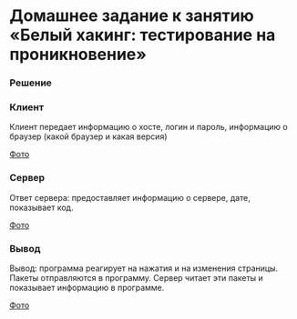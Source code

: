 # Домашнее задание к занятию «Белый хакинг: тестирование на проникновение»

### Решение 
### Клиент
Клиент передает информацию о хосте, логин и пароль, информацию о браузер (какой браузер и какая версия) 

[Фото](/2.jpg)

### Сервер
Ответ сервера: предоставляет информацию о сервере, дате, показывает код.

[Фото](/1.jpg)

### Вывод

Вывод: программа реагирует на нажатия и на изменения страницы. Пакеты отправляются в программу. Сервер читает эти пакеты и показывает информацию в программе. 

[Фото](/3.png)










